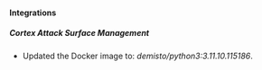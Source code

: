 
#### Integrations

##### Cortex Attack Surface Management

- Updated the Docker image to: *demisto/python3:3.11.10.115186*.
